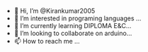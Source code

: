 - 👋 Hi, I’m @Kirankumar2005
- 👀 I’m interested in programing languages ...
- 🌱 I’m currently learning DIPLOMA E&C...
- 💞️ I’m looking to collaborate on arduino...
- 📫 How to reach me ...

<!---
Kirankumar2005/Kirankumar2005 is a ✨ special ✨ repository because its `README.md` (this file) appears on your GitHub profile.
You can click the Preview link to take a look at your changes.
--->
